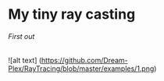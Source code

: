 # My tiny ray casting
###### First out
![alt text] (https://github.com/Dream-Plex/RayTracing/blob/master/examples/1.png) 
